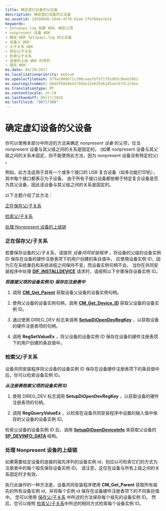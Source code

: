 ```yaml
---
title: 确定虚幻设备的父设备
description: 确定虚幻设备的父设备
ms.assetid: 2d5948db-5844-4f78-b3a6-2f9f88ee1b24
keywords:
- Setupapi.log 函数 WDK，确定父项
- nonpresent 设备 WDK
- 确定 WDK Setupapi.log 的父设备
- 设备父 WDK
- 父子关系 WDK
- 保存父子关系
- 检索父子关系
- 连接的上级 WDK 的序列
- 祖先 WDK
ms.date: 04/20/2017
ms.localizationpriority: medium
ms.openlocfilehash: 979ac009671c300ceeefbf5f1791d05c9be630b1
ms.sourcegitcommit: b84d760d4b45795be12e625db1d5a4167dc2c9ee
ms.translationtype: MT
ms.contentlocale: zh-CN
ms.lasthandoff: 09/17/2020
ms.locfileid: "90717308"
---
```

# <a name="determining-the-parent-of-a-nonpresent-device"></a>确定虚幻设备的父设备





你可以使用本部分中所述的方法来确定 *nonpresent 设备* 的父项，仅当 nonpresent 设备与其父级之间的关系是固定的。  (如果 nonpresent 设备与其父级之间的关系未固定，则不能使用此方法，因为 nonpresent 设备没有特定的父) 。

例如，此方法适用于具有一个或多个接口的 USB 复合设备（如多功能打印机），其中每个接口都表示为子设备。 由于所有子接口设备都依赖于特定复合设备是否为其父设备，因此该设备与其父级之间的关系是固定的。

以下主题介绍了此方法：

[正在保存父/子关系](#saving-the-parent-child-relationship)

[检索父/子关系](#retrieving-the-parent-child-relationship)

[处理 Nonpresent 设备的上级链](#handling-a-chain-of-ancestors-for-a-nonpresent-device)

### <a name="saving-the-parentchild-relationship"></a><a href="" id="saving-the-parent-child-relationship"></a> 正在保存父/子关系

若要保存设备的父/子关系，请提供 *设备共同安装程序* ，将设备的父级的设备实例 ID 保存在设备的硬件注册表项下的用户创建的条目值中。 应使用设备实例 ID，因为它在系统重启和系统进程之间保持不变，而设备实例句柄不会。 当你在共同安装程序中处理 [**DIF_INSTALLDEVICE**](./dif-installdevice.md) 请求时，请按照以下步骤保存设备实例 ID。

***<em>将直接父项的设备实例 ID 保存在注册表中</em>***

1.  调用 [**CM_Get_Parent**](/windows/win32/api/cfgmgr32/nf-cfgmgr32-cm_get_parent) 获取设备父设备的设备实例句柄。

2.  使用父设备的设备实例句柄，调用 [**CM_Get_Device_ID**](/windows/win32/api/cfgmgr32/nf-cfgmgr32-cm_get_device_idw) 获取父设备的设备实例 ID。

3.  通过使用 DIREG_DEV 标志来调用 [**SetupDiOpenDevRegKey**](/windows/win32/api/setupapi/nf-setupapi-setupdiopendevregkey) ，以获取设备的硬件注册表项的句柄。

4.  调用 **RegSetValueEx** ，将父设备的设备实例 ID 保存在设备的硬件注册表项下的用户创建的条目值中。

### <a name="retrieving-the-parentchild-relationship"></a><a href="" id="retrieving-the-parent-child-relationship"></a> 检索父/子关系

设备共同安装程序将父设备的设备实例 ID 保存在设备硬件注册表项下的条目值中后，你可以检索设备实例 ID。

***<em>从注册表检索父项的设备实例 ID</em>***

1.  使用 DIREG_DEV 标志调用 **SetupDiOpenDevRegKey** ，以获取设备的硬件注册表项的句柄。

2.  调用 **RegQueryValueEx** ，以检索在设备共同安装程序中设置的输入值中保存的父设备的设备实例 ID。

检索父设备的设备实例 ID 后，调用 [**SetupDiOpenDeviceInfo**](/windows/win32/api/setupapi/nf-setupapi-setupdiopendeviceinfoa) 来获取父设备的 [**SP_DEVINFO_DATA**](/windows/win32/api/setupapi/ns-setupapi-sp_devinfo_data) 结构。

### <a name="handling-a-chain-of-ancestors-for-a-nonpresent-device"></a><a href="" id="handling-a-chain-of-ancestors-for-a-nonpresent-device"></a> 处理 Nonpresent 设备的上级链

如果需要给定设备的连接的祖先序列的设备实例 id，则应以可检索它们的方式为注册表中的每个祖先保存设备实例 ID。 请注意，这仅在设备与所有上级之间的关系固定时才有效。

执行此操作的一种方法是，设备共同安装程序使用 **CM_Get_Parent** 获取所有祖先的所有设备实例 id，并将每个实例 id 保存在设备硬件注册表项下的不同条目值中。 您可以使用 [保存父/子关系](#saving-the-parent-child-relationship) 中所述的方法保存每个祖先的设备实例 ID。 然后，您可以按照 [检索父/子关系](#retrieving-the-parent-child-relationship)中所述的相同方式检索每个设备实例 ID。

 

